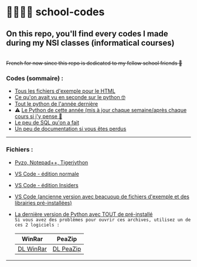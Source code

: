 # 👨‍💻👩‍💻 school-codes
## On this repo, you'll find every codes I made during my NSI classes (informatical courses)
\
~~French for now since this repo is dedicated to my fellow school friends 🙂~~

### Codes (sommaire) :
- [Tous les fichiers d'exemple pour le HTML](https://github.com/EDM115/school-codes/tree/main/HTML)
- [Ce qu'on avait vu en seconde sur le python 🤓](https://github.com/EDM115/school-codes/tree/main/Python/Seconde%20(oe%20la%20SNT))
- [Tout le python de l'année dernière](https://github.com/EDM115/school-codes/tree/main/Python/Premiere)
- ⚠️ [Le Python de cette année (mis à jour chaque semaine/après chaque cours si j'y pense 🥲](https://github.com/EDM115/school-codes/tree/main/Python/Terminale)
- [Le peu de SQL qu'on a fait](https://github.com/EDM115/school-codes/tree/main/SQL)
- [Un peu de documentation si vous êtes perdus](https://github.com/EDM115/school-codes/tree/main/Documentation)

---

### Fichiers :
- [Pyzo, Notepad++, Tigerjython](https://drive.google.com/file/d/1G6_Ce7OV33tgZM6BXP-stUSPIK6wIamR/view?usp=sharing)
- [VS Code - édition normale](https://drive.google.com/file/d/19LrYxddXenjULlEAnv4o3p3FeRDQrOYf/view?usp=sharing)
- [VS Code - édition Insiders](https://drive.google.com/file/d/1hodUfA7liWgKacl20E642jmGqSSbYZgY/view?usp=sharing)
- [VS Code (ancienne version avec beacuoup de fichiers d'exemple et des librairies pré-installées)](https://drive.google.com/file/d/1ihaKVEkqMZBo4MEVUEPa4PlnGt_u7Mcu/view?usp=sharing)
- [La dernière version de Python avec TOUT de pré-installé](https://drive.google.com/file/d/1TKTAEKZ5sAA9qd0soO5O19WIck08e1sE/view?usp=sharing)  
``Si vous avez des problèmes pour ouvrir ces archives, utilisez un de ces 2 logiciels :``  

    | WinRar | PeaZip |
    | ----------- | ----------- |
    | [DL WinRar](https://drive.google.com/file/d/1Bh6RefFV-1TZewo4NpjaB-MC78AdcvqK/view?usp=sharing) | [DL PeaZip](https://drive.google.com/file/d/1TKTAEKZ5sAA9qd0soO5O19WIck08e1sE/view?usp=sharing) |
    
---

